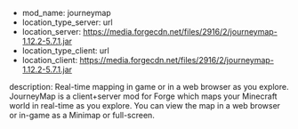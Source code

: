 - mod_name: journeymap
- location_type_server: url
- location_server: https://media.forgecdn.net/files/2916/2/journeymap-1.12.2-5.7.1.jar
- location_type_client: url
- location_client: https://media.forgecdn.net/files/2916/2/journeymap-1.12.2-5.7.1.jar

description: 
Real-time mapping in game or in a web browser as you explore.
JourneyMap is a client+server mod for Forge which maps your Minecraft world in real-time as you explore. You can view the map in a web browser or in-game as a Minimap or full-screen. 